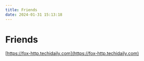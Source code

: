 ```yaml
---
title: Friends
date: 2024-01-31 15:13:18
---
```


# Friends

[https://fox-http.techidaily.com](https://fox-http.techidaily.com)